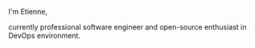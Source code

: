 I'm Etienne,

currently professional software engineer and open-source enthusiast in DevOps environment.
